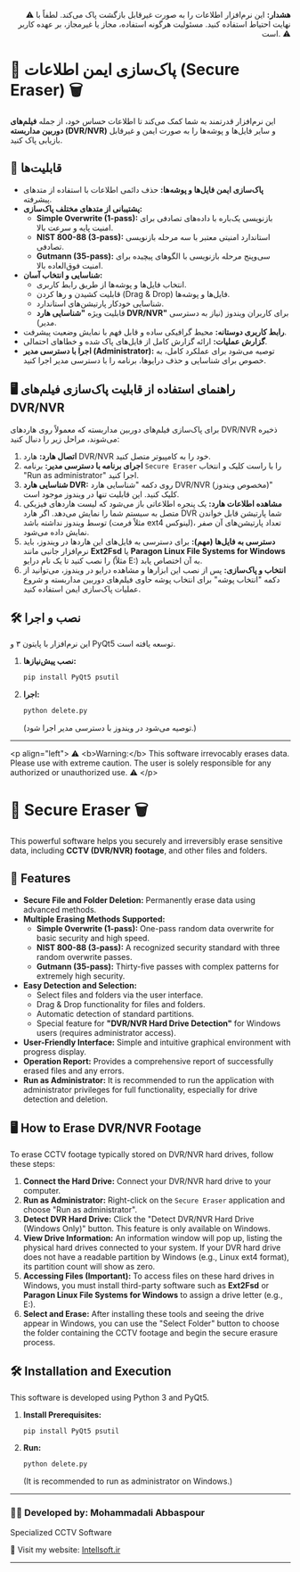 <p align="right">
⚠️ <b>هشدار:</b> این نرم‌افزار اطلاعات را به صورت غیرقابل بازگشت پاک می‌کند. لطفاً با نهایت احتیاط استفاده کنید. مسئولیت هرگونه استفاده، مجاز یا غیرمجاز، بر عهده کاربر است. ⚠️
</p\>

# 🔐 پاک‌سازی ایمن اطلاعات (Secure Eraser) 🗑️

این نرم‌افزار قدرتمند به شما کمک می‌کند تا اطلاعات حساس خود، از جمله **فیلم‌های دوربین مداربسته (DVR/NVR)** و سایر فایل‌ها و پوشه‌ها را به صورت ایمن و غیرقابل بازیابی پاک کنید.

## 🌟 قابلیت‌ها

  * **پاک‌سازی ایمن فایل‌ها و پوشه‌ها:** حذف دائمی اطلاعات با استفاده از متدهای پیشرفته.
  * **پشتیبانی از متدهای مختلف پاک‌سازی:**
      * **Simple Overwrite (1-pass):** بازنویسی یک‌باره با داده‌های تصادفی برای امنیت پایه و سرعت بالا.
      * **NIST 800-88 (3-pass):** استاندارد امنیتی معتبر با سه مرحله بازنویسی تصادفی.
      * **Gutmann (35-pass):** سی‌و‌پنج مرحله بازنویسی با الگوهای پیچیده برای امنیت فوق‌العاده بالا.
  * **شناسایی و انتخاب آسان:**
      * انتخاب فایل‌ها و پوشه‌ها از طریق رابط کاربری.
      * قابلیت کشیدن و رها کردن (Drag & Drop) فایل‌ها و پوشه‌ها.
      * شناسایی خودکار پارتیشن‌های استاندارد.
      * قابلیت ویژه **"شناسایی هارد DVR/NVR"** برای کاربران ویندوز (نیاز به دسترسی مدیر).
  * **رابط کاربری دوستانه:** محیط گرافیکی ساده و قابل فهم با نمایش وضعیت پیشرفت.
  * **گزارش عملیات:** ارائه گزارش کامل از فایل‌های پاک شده و خطاهای احتمالی.
  * **اجرا با دسترسی مدیر (Administrator):** توصیه می‌شود برای عملکرد کامل، به خصوص برای شناسایی و حذف درایوها، برنامه را با دسترسی مدیر اجرا کنید.

## 🖥️ راهنمای استفاده از قابلیت پاک‌سازی فیلم‌های DVR/NVR

برای پاک‌سازی فیلم‌های دوربین مداربسته که معمولاً روی هاردهای DVR/NVR ذخیره می‌شوند، مراحل زیر را دنبال کنید:

1.  **اتصال هارد:** هارد DVR/NVR خود را به کامپیوتر متصل کنید.
2.  **اجرای برنامه با دسترسی مدیر:** برنامه `Secure Eraser` را با راست کلیک و انتخاب "Run as administrator" اجرا کنید.
3.  **شناسایی هارد DVR:** روی دکمه "شناسایی هارد DVR/NVR (مخصوص ویندوز)" کلیک کنید. این قابلیت تنها در ویندوز موجود است.
4.  **مشاهده اطلاعات هارد:** یک پنجره اطلاعاتی باز می‌شود که لیست هاردهای فیزیکی متصل به سیستم شما را نمایش می‌دهد. اگر هارد DVR شما پارتیشن قابل خواندن توسط ویندوز نداشته باشد (مثلاً فرمت ext4 لینوکس)، تعداد پارتیشن‌های آن صفر نمایش داده می‌شود.
5.  **دسترسی به فایل‌ها (مهم):** برای دسترسی به فایل‌های این هاردها در ویندوز، باید نرم‌افزار جانبی مانند **Ext2Fsd** یا **Paragon Linux File Systems for Windows** را نصب کنید تا یک نام درایو (مثلاً E:) به آن اختصاص یابد.
6.  **انتخاب و پاک‌سازی:** پس از نصب این ابزارها و مشاهده درایو در ویندوز، می‌توانید از دکمه "انتخاب پوشه" برای انتخاب پوشه حاوی فیلم‌های دوربین مداربسته و شروع عملیات پاک‌سازی ایمن استفاده کنید.

## 🛠️ نصب و اجرا

این نرم‌افزار با پایتون ۳ و PyQt5 توسعه یافته است.

1.  **نصب پیش‌نیازها:**
    ```bash
    pip install PyQt5 psutil
    ```
2.  **اجرا:**
    ```bash
    python delete.py
    ```
    (توصیه می‌شود در ویندوز با دسترسی مدیر اجرا شود.)

-----

\<p align="left"\>
⚠️ \<b\>Warning:\</b\> This software irrevocably erases data. Please use with extreme caution. The user is solely responsible for any authorized or unauthorized use. ⚠️
\</p\>

# 🔐 Secure Eraser 🗑️

This powerful software helps you securely and irreversibly erase sensitive data, including **CCTV (DVR/NVR) footage**, and other files and folders.

## 🌟 Features

  * **Secure File and Folder Deletion:** Permanently erase data using advanced methods.
  * **Multiple Erasing Methods Supported:**
      * **Simple Overwrite (1-pass):** One-pass random data overwrite for basic security and high speed.
      * **NIST 800-88 (3-pass):** A recognized security standard with three random overwrite passes.
      * **Gutmann (35-pass):** Thirty-five passes with complex patterns for extremely high security.
  * **Easy Detection and Selection:**
      * Select files and folders via the user interface.
      * Drag & Drop functionality for files and folders.
      * Automatic detection of standard partitions.
      * Special feature for **"DVR/NVR Hard Drive Detection"** for Windows users (requires administrator access).
  * **User-Friendly Interface:** Simple and intuitive graphical environment with progress display.
  * **Operation Report:** Provides a comprehensive report of successfully erased files and any errors.
  * **Run as Administrator:** It is recommended to run the application with administrator privileges for full functionality, especially for drive detection and deletion.

## 🖥️ How to Erase DVR/NVR Footage

To erase CCTV footage typically stored on DVR/NVR hard drives, follow these steps:

1.  **Connect the Hard Drive:** Connect your DVR/NVR hard drive to your computer.
2.  **Run as Administrator:** Right-click on the `Secure Eraser` application and choose "Run as administrator".
3.  **Detect DVR Hard Drive:** Click the "Detect DVR/NVR Hard Drive (Windows Only)" button. This feature is only available on Windows.
4.  **View Drive Information:** An information window will pop up, listing the physical hard drives connected to your system. If your DVR hard drive does not have a readable partition by Windows (e.g., Linux ext4 format), its partition count will show as zero.
5.  **Accessing Files (Important):** To access files on these hard drives in Windows, you must install third-party software such as **Ext2Fsd** or **Paragon Linux File Systems for Windows** to assign a drive letter (e.g., E:).
6.  **Select and Erase:** After installing these tools and seeing the drive appear in Windows, you can use the "Select Folder" button to choose the folder containing the CCTV footage and begin the secure erasure process.

## 🛠️ Installation and Execution

This software is developed using Python 3 and PyQt5.

1.  **Install Prerequisites:**
    ```bash
    pip install PyQt5 psutil
    ```
2.  **Run:**
    ```bash
    python delete.py
    ```
    (It is recommended to run as administrator on Windows.)

-----

### 👨‍💻 Developed by: Mohammadali Abbaspour

Specialized CCTV Software

🔗 Visit my website: [Intellsoft.ir](https://intellsoft.ir)

-----